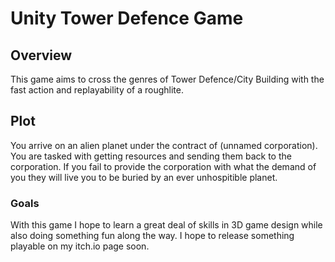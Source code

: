 # Unity Tower Defence Game

## Overview

This game aims to cross the genres of Tower Defence/City Building with the fast action and replayability of a roughlite.

## Plot

You arrive on an alien planet under the contract of (unnamed corporation). You are tasked with getting resources and sending them back to the corporation. If you fail to provide the corporation with what the demand of you they will live you to be buried by an ever unhospitible planet.

### Goals

With this game I hope to learn a great deal of skills in 3D game design while also doing something fun along the way. I hope to release something playable on my itch.io page soon.
